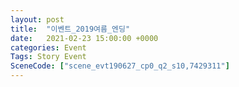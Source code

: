 ```yaml
---
layout: post
title:  "이벤트_2019여름_엔딩"
date:   2021-02-23 15:00:00 +0000
categories: Event
Tags: Story Event
SceneCode: ["scene_evt190627_cp0_q2_s10,7429311"]
---
```

